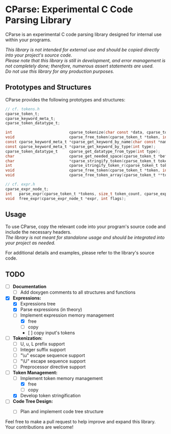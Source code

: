 # CParse: Experimental C Code Parsing Library

CParse is an experimental C code parsing library designed for internal use within your programs.

_This library is not intended for external use and should be copied directly into your project's source code.\
Please note that this library is still in development, and error management is not completely done; therefore, numerous assert statements are used.\
Do not use this library for any production purposes._

## Prototypes and Structures

CParse provides the following prototypes and structures:
```c
// cf. tokens.h
cparse_token_t;
cparse_keyword_meta_t;
cparse_token_datatype_t;

int                         cparse_tokenize(char const *data, cparse_token_t **tokens);
void                        cparse_free_token(cparse_token_t *token, int free_ptr);
const cparse_keyword_meta_t *cparse_get_keyword_by_name(char const *name, size_t l);
const cparse_keyword_meta_t *cparse_get_keyword_by_type(int type);
cparse_token_datatype_t     cparse_get_datatype_from_type(int type);
char                        cparse_get_needed_space(cparse_token_t *before, cparse_token_t *after);
char                        *cparse_stringify_token(cparse_token_t token);
int                         cparse_stringify_token_r(cparse_token_t token, char **str, size_t *alloclen);
void                        cparse_free_token(cparse_token_t *token, int free_ptr);
void                        cparse_free_token_array(cparse_token_t **tokens);

// cf. expr.h
cparse_expr_node_t;
int   parse_expr(cparse_token_t *tokens, size_t token_count, cparse_expr_node_t *opts);
void  free_expr(cparse_expr_node_t *expr, int flags);
```

## Usage

To use CParse, copy the relevant code into your program's source code and include the necessary headers.\
_The library is not meant for standalone usage and should be integrated into your project as needed._

For additional details and examples, please refer to the library's source code.

## TODO

- [ ] **Documentation**
  - [ ] Add doxygen comments to all structures and functions

- [x] **Expressions:**
  - [x] Expressions tree
  - [x] Parse expressions (in theory)
  - [ ] Implement expression memory management
    - [x] free
    - [ ] copy
    - [ ] copy input's tokens

- [ ] **Tokenization:**
  - [ ] U, u, L prefix support
  - [ ] Integer suffix support
  - [ ] "\u" escape sequence support
  - [ ] "\U" escape sequence support
  - [ ] Preprocessor directive support

- [ ] **Token Management:**
  - [ ] Implement token memory management
    - [x] free
    - [ ] copy
  - [x] Develop token stringification

- [ ] **Code Tree Design:**
  - [ ] Plan and implement code tree structure


Feel free to make a pull request to help improve and expand this library. Your contributions are welcome!